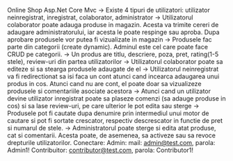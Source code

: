 Online Shop Asp.Net Core Mvc
-> Existe 4 tipuri de utilizatori: utilizator neinregistrat, inregistrat,
colaborator, administrator 
-> Utilizatorul colaborator poate adauga produse in magazin. Acesta va
trimite cereri de adaugare administratorului, iar acesta le poate respinge sau
aproba. Dupa aprobare produsele vor putea fi vizualizate in magazin
-> Produsele fac parte din categorii (create dynamic). Adminul este cel care
poate face CRUD pe categorii. 
-> Un produs are titlu, descriere, poza, pret, rating(1-5 stele), review-uri din
partea utilizatorilor 
-> Utilizatorul colaborator poate sa editeze si sa stearga produsele adaugate de
el 
-> Utilizatorul neinregistrat va fi redirectionat sa isi faca un cont atunci cand
incearca adaugarea unui produs in cos. Atunci cand nu are cont, el poate
doar sa vizualizeze produsele si comentariile asociate acestora 
-> Atunci cand un utilizator devine utilizator inregistrat poate sa plaseze
comenzi (sa adauge produse in cos) si sa lase review-uri, pe care ulterior le
pot edita sau sterge 
-> Produsele pot fi cautate dupa denumire prin intermediul unui motor de
cautare si pot fi sortate crescator, respectiv descrescator in functie de pret si
numarul de stele. 
-> Administratorul poate sterge si edita atat produse, cat si comentarii. Acesta
poate, de asemenea, sa activeze sau sa revoce drepturile utilizatorilor. 
Conectare:
Admin: mail: admin@test.com, parola: Admin1!
Contribuitor: contributor@test.com, parola: Contributor1!
